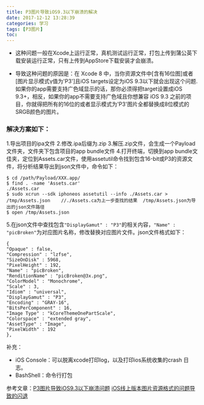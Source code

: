 ```yaml
---
title: P3图片导致iOS9.3以下崩溃的解决
date: 2017-12-12 13:28:39
categories: 学习
tags: [P3图片]
toc:
---
```


* 这种问题一般在Xcode上运行正常，真机测试运行正常，打包上传到蒲公英下载安装运行正常，只有上传到AppStore下载安装才会崩溃。
<!--more-->
* 导致这种问题的原因是：在 Xcode 8 中，当你资源文件中[含有16位图]或者[图片显示模式γ值为'P3']且iOS targets设定为iOS 9.3以下就会出现这个问题. 如果你的app需要支持广色域显示的话，那你必须得把target设置成iOS 9.3+，相反，如果你的app不需要支持广色域且你想兼容 iOS 9.3 之前的项目，你就得把所有的16位的或者显示模式为'P3'图片全都替换成8位模式的SRGB颜色的图片。

### 解决方案如下：
1.导出项目的ipa文件
2.修改.ipa后缀为.zip
3.解压.zip文件，会生成一个Payload文件夹，文件夹下包含项目的app bundle文件
4.打开终端，切换到app bundle文佳夹，定位到Assets.car文件，使用assetutil命令找到包含16-bit或P3的资源文件，将分析结果导出到json文件中，命令如下：
```
$ cd /path/Payload/XXX.app/
$ find . -name 'Assets.car'
./Assets.car
$ sudo xcrun --sdk iphoneos assetutil --info ./Assets.car > /tmp/Assets.json    //./Assets.ca为上一步查找的结果  /tmp/Assets.json为导出的json文件路径
$ open /tmp/Assets.json
```

5.在json文件中查找包含`"DisplayGamut" : "P3"`的相关内容，`"Name" : "picBroken"`为对应图片名称，修改替换对应图片文件。json文件格式如下：
```
{
"Opaque" : false,
"Compression" : "lzfse",
"SizeOnDisk" : 5968,
"PixelHeight" : 192,
"Name" : "picBroken",
"RenditionName" : "picBroken@3x.png",
"ColorModel" : "Monochrome",
"Scale" : 3,
"Idiom" : "universal",
"DisplayGamut" : "P3",
"Encoding" : "GRAY-16",
"BitsPerComponent" : 16,
"Image Type" : "kCoreThemeOnePartScale",
"Colorspace" : "extended gray",
"AssetType" : "Image",
"PixelWidth" : 192
},
```

补充：
* iOS Console：可以脱离xcode打印log，以及打印ios系统收集的crash 日志。
* BashShell：命令行打包

参考文章：[P3图片导致iOS9.3以下崩溃问题](http://www.sohu.com/a/145632913_487493)
[iOS线上版本图片资源格式的问题导致的闪退](http://www.jianshu.com/p/6492779cb89e)
